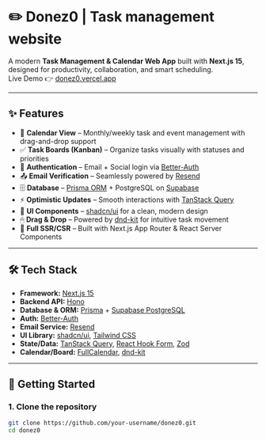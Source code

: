 # ✏️ Donez0 | Task management website

A modern **Task Management & Calendar Web App** built with **Next.js 15**, designed for productivity, collaboration, and smart scheduling.  
Live Demo 👉 [donez0.vercel.app](https://donez0.vercel.app)

---

## ✨ Features
- 📅 **Calendar View** – Monthly/weekly task and event management with drag-and-drop support  
- ✅ **Task Boards (Kanban)** – Organize tasks visually with statuses and priorities  
- 🔐 **Authentication** – Email + Social login via [Better-Auth](https://better-auth.vercel.app)  
- 📤 **Email Verification** – Seamlessly powered by [Resend](https://resend.com)  
- 🗄 **Database** – [Prisma ORM](https://www.prisma.io) + PostgreSQL on [Supabase](https://supabase.com)  
- ⚡ **Optimistic Updates** – Smooth interactions with [TanStack Query](https://tanstack.com/query)  
- 🎨 **UI Components** – [shadcn/ui](https://ui.shadcn.com) for a clean, modern design  
- 🖱 **Drag & Drop** – Powered by [dnd-kit](https://dndkit.com) for intuitive task movement  
- 🔄 **Full SSR/CSR** – Built with Next.js App Router & React Server Components  

---

## 🛠 Tech Stack
- **Framework:** [Next.js 15](https://nextjs.org)  
- **Backend API:** [Hono](https://hono.dev)  
- **Database & ORM:** [Prisma](https://prisma.io) + [Supabase PostgreSQL](https://supabase.com)  
- **Auth:** [Better-Auth](https://better-auth.vercel.app)  
- **Email Service:** [Resend](https://resend.com)  
- **UI Library:** [shadcn/ui](https://ui.shadcn.com), [Tailwind CSS](https://tailwindcss.com)  
- **State/Data:** [TanStack Query](https://tanstack.com/query), [React Hook Form](https://react-hook-form.com), [Zod](https://zod.dev)  
- **Calendar/Board:** [FullCalendar](https://fullcalendar.io), [dnd-kit](https://dndkit.com)  

---

## 🚀 Getting Started

### 1. Clone the repository
```bash
git clone https://github.com/your-username/donez0.git
cd donez0
